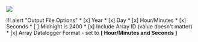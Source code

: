 ![](/assets/img/example_csv.png)

!!! alert "Output File Options"
    * [x] Year
    * [x] Day
    * [x] Hour/Minutes
    * [x] Seconds
    * [ ] Midnight is 2400
    * [x] Include Array ID (value doesn't matter)
    * [x] Array Datalogger Format - set to **[ Hour/Minutes and Seconds ]**
